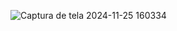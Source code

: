 ![Captura de tela 2024-11-25 160334](https://github.com/user-attachments/assets/5186c460-fb8e-4e4d-ab15-f788ca03565e)

